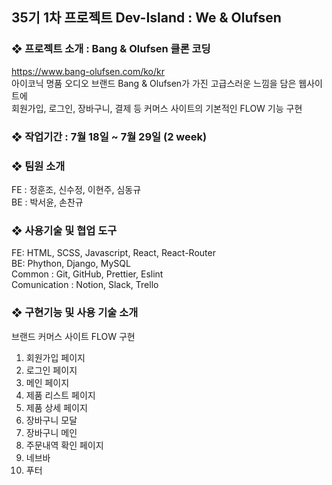 ## 35기 1차 프로젝트 Dev-Island : We & Olufsen

### ❖ 프로젝트 소개 : Bang & Olufsen 클론 코딩
  https://www.bang-olufsen.com/ko/kr  
  아이코닉 명품 오디오 브랜드 Bang & Olufsen가 가진 고급스러운 느낌을 담은 웹사이트에  
  회원가입, 로그인, 장바구니, 결제 등	커머스 사이트의 기본적인 FLOW 기능 구현

### ❖ 작업기간 : 7월 18일 ~ 7월 29일 (2 week)

### ❖ 팀원 소개
  FE : 정훈조, 신수정, 이현주, 심동규  
  BE : 박서윤, 손찬규
 
### ❖ 사용기술 및 협업 도구
  FE: HTML, SCSS, Javascript, React, React-Router  
  BE: Phython, Django, MySQL  
  Common : Git, GitHub, Prettier, Eslint  
  Comunication : Notion, Slack, Trello  
 
### ❖ 구현기능 및 사용 기술 소개 
브랜드 커머스 사이트 FLOW 구현
1. 회원가입 페이지
2. 로그인 페이지
3. 메인 페이지
4. 제품 리스트 페이지
5. 제품 상세 페이지
6. 장바구니 모달
7. 장바구니 메인
8. 주문내역 확인 페이지
9. 네브바
10. 푸터
